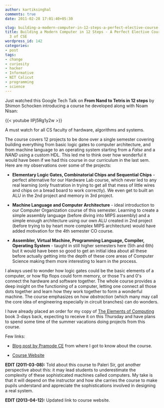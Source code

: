 ```yaml
---
author: kartiksinghal
comments: true
date: 2011-02-28 17:01:40+05:30

slug: building-a-modern-computer-in-12-steps-a-perfect-elective-course-for-sem-3-of-cse
title: Building a Modern Computer in 12 Steps - A Perfect Elective Course for Sem
  3 of CSE
wordpress_id: 142
categories:
- post
tags:
- change
- curiosity
- hacker
- Informative
- NIT Calicut
- programming
- science
---
```


Just watched this Google Tech Talk on **From Nand to Tetris in 12 steps** by Shimon Schocken introducing a course he developed along with Noam Nisan:

{{< youtube IlPj5Rg1y2w >}}

A must watch for all CS faculty of hardware, algorithms and systems.

The course covers 12 projects to be done over a single semester covering building everything from basic logic gates to computer architecture, and from machine language to an operating system starting from a _False_ and a _NAND_ using a custom HDL. This led me to think over how wonderful it would have been if we had this course in our curriculum in the last sem. Here are my observations over some of the projects:




  * **Elementary Logic Gates, Combinatorial Chips and Sequential Chips** - perfect alternative for our Hardware Lab course, which never led to any real learning (only frustration in trying to get all that mess of little wires and chips on a bread board to work correctly). We even get to built an ALU in the 2nd project and memory in 3rd project.


  * **Machine Language and Computer Architecture** - ideal introduction to our Computer Organization course of this semester. Learning to create a simple assembly language (before diving into MIPS assembly) and a simple enough architecture using our own ALU created in 2nd project (before trying to by heart more complex MIPS architecture) would have added motivation for the 4th semester CO course.


  * **Assembler, Virtual Machine, Programming Language, Compiler, Operating System** - taught in still higher semesters here (5th and 6th) but it would have been so good to get an initial idea about all these before actually getting into the depth of these core areas of Computer Science making them more interesting to learn in the process.


I always used to wonder how logic gates could be the basic elements of a computer, or how flip flops could form memory, or those 1's and 0's connect the hardware and software together. The whole course provides a deep insight on the functioning of a computer, letting one connect all those dots together and learn how they work together to form a wonderful machine. The course emphasizes on how _abstraction_ (which many may call the core idea of engineering especially in circuit branches) can do wonders.

I have already placed an order for my copy of [The Elements of Computing](http://www.flipkart.com/elements-computing-systems-nisan-noam-book-812032885x) book 3-days back, expecting to receive it on this Thursday and have plans to spend some time of the summer vacations doing projects from this course.

Few links:




  * [Blog post by Pramode CE](http://pramode.net/2011/01/03/the-most-amazing-cs-course-i-have-seen/) from where I got to know about the course.


  * [Course Website](http://www.nand2tetris.org/)


**EDIT (2011-03-08):** Told about this course to Paleri Sir, got another perspective about this: it may lead students to underestimate the complexity of these sophisticated machines called computers. My take is that it will depend on the instructor and how she carries the course to make pupils understand and appreciate the sophistications involved in designing a real system.

**EDIT (2013-04-12):** Updated link to course website.
